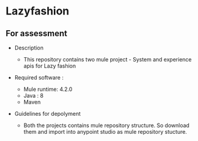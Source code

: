 # Lazyfashion
## For assessment
* Description
  - This repository contains two mule project - System and experience apis for Lazy fashion 
  
* Required software :
  - Mule runtime: 4.2.0
  - Java : 8
  - Maven 
  
 * Guidelines for depolyment 
     - Both the projects contains mule repository structure. So download them and import into anypoint studio as mule repository stucture. 
  
